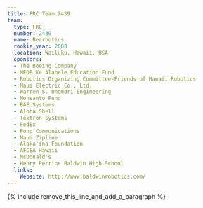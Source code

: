 ```yaml
---
title: FRC Team 2439
team:
  type: FRC
  number: 2439
  name: Bearbotics
  rookie_year: 2008
  location: Wailuku, Hawaii, USA
  sponsors:
  - The Boeing Company
  - MEDB Ke Alahele Education Fund
  - Robotics Organizing Committee-Friends of Hawaii Robotics
  - Maui Electric Co., Ltd.
  - Warren S. Unemori Engineering
  - Monsanto Fund
  - BAE Systems
  - Aloha Shell
  - Textron Systems
  - FedEx
  - Pono Communications
  - Maui Zipline
  - Alaka'ina Foundation
  - AFCEA Hawaii
  - McDonald's
  - Henry Perrine Baldwin High School
  links:
    Website: http://www.baldwinrobotics.com/
---
```


{% include remove_this_line_and_add_a_paragraph %}